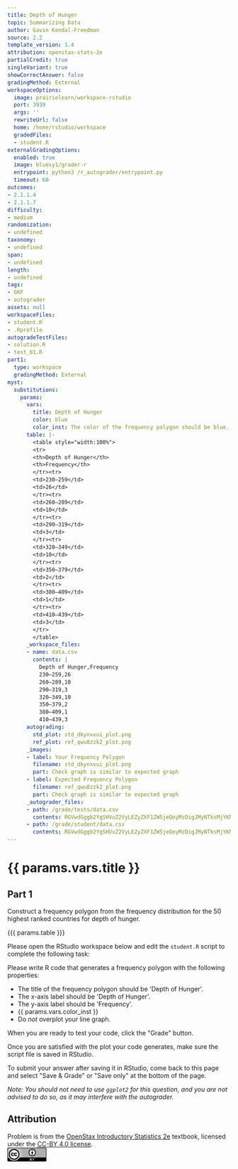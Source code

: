 ```yaml
---
title: Depth of Hunger
topic: Summarizing Data
author: Gavin Kendal-Freedman
source: 2.2
template_version: 1.4
attribution: openstax-stats-2e
partialCredit: true
singleVariant: true
showCorrectAnswer: false
gradingMethod: External
workspaceOptions:
  image: prairielearn/workspace-rstudio
  port: 3939
  args: ''
  rewriteUrl: false
  home: /home/rstudio/workspace
  gradedFiles:
  - student.R
externalGradingOptions:
  enabled: true
  image: bluesy1/grader-r
  entrypoint: python3 /r_autograder/entrypoint.py
  timeout: 60
outcomes:
- 2.1.1.4
- 2.1.1.7
difficulty:
- medium
randomization:
- undefined
taxonomy:
- undefined
span:
- undefined
length:
- undefined
tags:
- GKF
- autograder
assets: null
workspaceFiles:
- student.R
- .Rprofile
autogradeTestFiles:
- solution.R
- test_01.R
part1:
  type: workspace
  gradingMethod: External
myst:
  substitutions:
    params:
      vars:
        title: Depth of Hunger
        color: blue
        color_inst: The color of the frequency polygon should be blue.
      table: |-
        <table style="width:100%">
        <tr>
        <th>Depth of Hunger</th>
        <th>Frequency</th>
        </tr><tr>
        <td>230–259</td>
        <td>26</td>
        </tr><tr>
        <td>260–289</td>
        <td>10</td>
        </tr><tr>
        <td>290–319</td>
        <td>3</td>
        </tr><tr>
        <td>320–349</td>
        <td>10</td>
        </tr><tr>
        <td>350–379</td>
        <td>2</td>
        </tr><tr>
        <td>380–409</td>
        <td>1</td>
        </tr><tr>
        <td>410–439</td>
        <td>3</td>
        </tr>
        </table>
      _workspace_files:
      - name: data.csv
        contents: |
          Depth of Hunger,Frequency
          230–259,26
          260–289,10
          290–319,3
          320–349,10
          350–379,2
          380–409,1
          410–439,3
      autograding:
        std_plot: std_dkynxvui_plot.png
        ref_plot: ref_qwu8zzk2_plot.png
      _images:
      - label: Your Frequency Polygon
        filename: std_dkynxvui_plot.png
        part: Check graph is similar to expected graph
      - label: Expected Frequency Polygon
        filename: ref_qwu8zzk2_plot.png
        part: Check graph is similar to expected graph
      _autograder_files:
      - path: /grade/tests/data.csv
        contents: RGVwdGggb2YgSHVuZ2VyLEZyZXF1ZW5jeQoyMzDigJMyNTksMjYKMjYw4oCTMjg5LDEwCjI5MOKAkzMxOSwzCjMyMOKAkzM0OSwxMAozNTDigJMzNzksMgozODDigJM0MDksMQo0MTDigJM0MzksMwo=
      - path: /grade/student/data.csv
        contents: RGVwdGggb2YgSHVuZ2VyLEZyZXF1ZW5jeQoyMzDigJMyNTksMjYKMjYw4oCTMjg5LDEwCjI5MOKAkzMxOSwzCjMyMOKAkzM0OSwxMAozNTDigJMzNzksMgozODDigJM0MDksMQo0MTDigJM0MzksMwo=
---
```

# {{ params.vars.title }}

## Part 1

Construct a frequency polygon from the frequency distribution for the 50 highest ranked countries for depth of hunger.

{{{ params.table }}}

<pl-card title="Instructions">

Please open the RStudio workspace below and edit the `student.R` script to complete the following task:

Please write R code that generates a frequency polygon with the following properties:

- The title of the frequency polygon should be 'Depth of Hunger'.
- The x-axis label should be 'Depth of Hunger'.
- The y-axis label should be 'Frequency'.
- {{ params.vars.color_inst }}
- Do *not* overplot your line graph.

When you are ready to test your code, click the "Grade" button.

Once you are satisfied with the plot your code generates, make sure the script file is saved in RStudio.

To submit your answer after saving it in RStudio, come back to this page and select "Save & Grade" or "Save only" at the bottom of the page.

*Note: You should not need to use `ggplot2` for this question, and you are not advised to do so, as it may interfere with the autograder.*

</pl-card>

## Attribution

Problem is from the [OpenStax Introductory Statistics 2e](https://openstax.org/books/introductory-statistics-2e) textbook, licensed under the [CC-BY 4.0 license](https://creativecommons.org/licenses/by/4.0/).<br>![Image representing the Creative Commons 4.0 BY license.](https://raw.githubusercontent.com/firasm/bits/master/by.png)